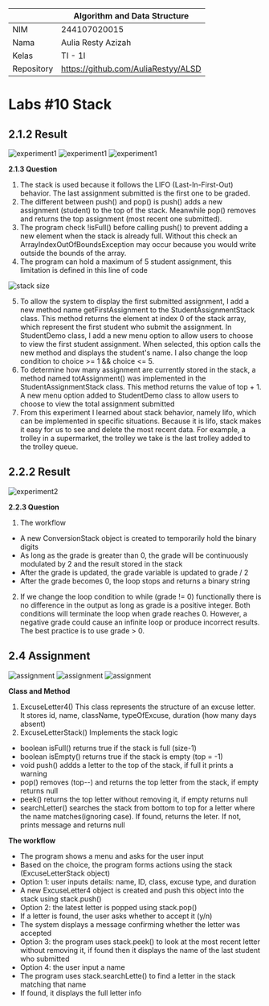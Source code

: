 |  | Algorithm and Data Structure |
|--|--|
| NIM |  244107020015|
| Nama |  Aulia Resty Azizah |
| Kelas | TI - 1I |
| Repository | https://github.com/AuliaRestyy/ALSD |

# Labs #10 Stack

## 2.1.2 Result

![experiment1](img/experiment1-1.png)
![experiment1](img/experiment1-2.png)
![experiment1](img/experiment1-3.png)


**2.1.3 Question** 
1. The stack is used because it follows the LIFO (Last-In-First-Out) behavior. The last assignment submitted is the first one to be graded.
2. The different between push() and pop() is push() adds a new assignment (student) to the top of the stack. Meanwhile pop() removes and returns the top assignment (most recent one submitted).
3. The program check !isFull() before calling push() to prevent adding a new element when the stack is already full. Without this check an ArrayIndexOutOfBoundsException may occur because you would write outside the bounds of the array.
4. The program can hold a maximum of 5 student assignment, this limitation is defined in this line of code

![stack size](img/size.png)

5. To allow the system to display the first submitted assignment, I add a new method name getFirstAssignment to the StudentAssignmentStack class. This method returns the element at index 0 of the stack array, which represent the first student who submit the assignment. In StudentDemo class, I add a new menu option to allow users to choose to view the first student assignment. When selected, this option calls the new method and displays the student's name. I also change the loop condition to choice >= 1 && choice <= 5.
6. To determine how many assignment are currently stored in the stack, a method named totAssignment() was implemented in the StudentAssignmentStack class. This method returns the value of top + 1. A new menu option added to StudentDemo class to allow users to choose to view the total assignment submitted
7. From this experiment I learned about stack behavior, namely lifo, which can be implemented in specific situations. Because it is lifo, stack makes it easy for us to see and delete the most recent data. For example, a trolley in a supermarket, the trolley we take is the last trolley added to the trolley queue.

## 2.2.2 Result

![experiment2](img/experiment2.png)

**2.2.3 Question** 
1. The workflow 
- A new ConversionStack object is created to temporarily hold the binary digits
- As long as the grade is greater than 0, the grade will be continuously modulated by 2 and the result stored in the stack
- After the grade is updated, the grade variable is updated to grade / 2
- After the grade becomes 0, the loop stops and returns a binary string
2. If we change the loop condition to while (grade != 0) functionally there is no difference in the output as long as grade is a positive integer. Both conditions will terminate the loop when grade reaches 0. However, a negative grade could cause an infinite loop or produce incorrect results. The best practice is to use grade > 0.

## 2.4 Assignment

![assignment](img/assignment-1.png)
![assignment](img/assignment-2.png)
![assignment](img/assignment-3.png)

**Class and Method**
1. ExcuseLetter4()
This class represents the structure of an excuse letter. It stores id, name, className, typeOfExcuse, duration (how many days absent)
2. ExcuseLetterStack()
Implements the stack logic
- boolean isFull() returns true if the stack is full (size-1)
- boolean isEmpty() returns true if the stack is empty (top = -1)
- void push() addds a letter to the top of the stack, if full it prints a warning
- pop() removes (top--) and returns the top letter from the stack, if empty returns null
- peek() returns the top letter without removing it, if empty returns null
- searchLetter() searches the stack from bottom to top for a letter where the name matches(ignoring case). If found, returns the leter. If not, prints message and returns null

**The workflow**
- The program shows a menu and asks for the user input
- Based on the choice, the program forms actions using the stack (ExcuseLetterStack object)
- Option 1: user inputs details: name, ID, class, excuse type, and duration
- A new ExcuseLetter4 object is created and push this object into the stack using stack.push()
- Option 2: the latest letter is popped using stack.pop()
- If a letter is found, the user asks whether to accept it (y/n)
- The system displays a message confirming whether the letter was accepted
- Option 3: the program uses stack.peek() to look at the most recent letter without removing it, if found then it displays the name of the last student who submitted
- Option 4: the user input a name
- The program uses stack.searchLette() to find a letter in the stack matching that name
- If found, it displays the full letter info
